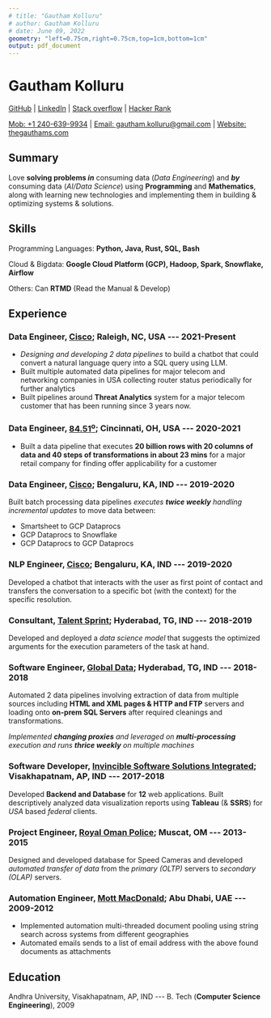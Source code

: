 ```yaml
---
# title: "Gautham Kolluru"
# author: Gautham Kolluru
# date: June 09, 2022
geometry: "left=0.75cm,right=0.75cm,top=1cm,bottom=1cm"
output: pdf_document
---
```


<!-- # Gautham Kolluru   [![Download](download.svg){#download}](pdfs/g_tpr_05282021.pdf) {#gautham-kolluru} -->

# Gautham Kolluru

[GitHub](https://github.com/gauthamkolluru) \|
[LinkedIn](https://www.linkedin.com/in/gautamkolluru/) \| [Stack
overflow](https://stackoverflow.com/users/7315848/gautham-kolluru) \|
[Hacker Rank](https://www.hackerrank.com/gautham_kolluru)

[Mob: +1 240-639-9934](tel:+12406399934) | [Email: gautham.kolluru\@gmail.com](mailto:gautham.kolluru@gmail.com) | [Website: thegauthams.com](https://thegauthams.com)

## Summary

Love **solving problems _in_** consuming data (_Data Engineering_) and **_by_** consuming data (_AI/Data Science_) using
**Programming** and **Mathematics**, along with learning new technologies and implementing them in building & optimizing
systems & solutions.

## Skills

Programming Languages: **Python, Java, Rust, SQL, Bash**

Cloud & Bigdata: **Google Cloud Platform (GCP), Hadoop, Spark, Snowflake, Airflow**

Others: Can __RTMD__ (Read the Manual & Develop)

## Experience

### Data Engineer, [Cisco](https://www.cisco.com); Raleigh, NC, USA --- 2021-Present

- *Designing and developing 2 data pipelines* to build a chatbot that could convert a natural language query into a SQL
  query using LLM.
- Built multiple automated data pipelines for major telecom and networking companies in USA collecting router status
  periodically for further analytics
- Built pipelines around **Threat Analytics** system for a major telecom customer that has been running since 3 years
  now.

### Data Engineer, [84.51<sup>o</sup>](https://www.8451.com); Cincinnati, OH, USA --- 2020-2021

- Built a data pipeline that executes **20 billion rows with 20 columns of data and 40 steps of transformations in about
  23 mins** for a major retail company for finding offer applicability for a customer

### Data Engineer, [Cisco](https://www.cisco.com); Bengaluru, KA, IND --- 2019-2020

Built batch processing data pipelines _executes **twice weekly** handling incremental updates_ to move data between:

- Smartsheet to GCP Dataprocs
- GCP Dataprocs to Snowflake
- GCP Dataprocs to GCP Dataprocs

### NLP Engineer, [Cisco](https://www.cisco.com); Bengaluru, KA, IND --- 2019-2020

Developed a chatbot that interacts with the user as first point of contact and transfers the conversation to a specific
bot (with the context) for the specific resolution.

### Consultant, [Talent Sprint](https://talentsprint.com); Hyderabad, TG, IND --- 2018-2019

Developed and deployed a _data science model_ that suggests the optimized arguments for the execution parameters of the
task at hand.

### Software Engineer, [Global Data](https://www.globaldata.com); Hyderabad, TG, IND --- 2018-2018

Automated 2 data pipelines involving extraction of data from multiple sources including **HTML and XML pages & HTTP and
FTP** servers and loading onto **on-prem SQL Servers** after required cleanings and transformations.

_Implemented **changing proxies** and leveraged on **multi-processing** execution and runs **thrice weekly** on multiple
machines_

### Software Developer, [Invincible Software Solutions Integrated](http://www.issi-india.com); Visakhapatnam, AP, IND --- 2017-2018

Developed **Backend and Database** for **12** web applications. Built descriptively analyzed data visualization reports
using **Tableau** (& **SSRS**) for _USA_ based _federal_ clients.

### Project Engineer, [Royal Oman Police](https://www.rop.gov.om/english/index.html); Muscat, OM --- 2013-2015

Designed and developed database for Speed Cameras and developed _automated transfer of data_ from the _primary (OLTP)_
servers to _secondary (OLAP)_ servers.

### Automation Engineer, [Mott MacDonald](https://www.mottmac.com); Abu Dhabi, UAE --- 2009-2012

- Implemented automation multi-threaded document pooling using string search across systems from different geographies
- Automated emails sends to a list of email address with the above found documents as attachments

## Education

Andhra University, Visakhapatnam, AP, IND --- B. Tech (**Computer
Science Engineering**), 2009
